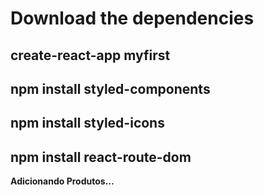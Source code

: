 # Download the dependencies

## create-react-app myfirst

## npm install styled-components

## npm install styled-icons

## npm install react-route-dom

**Adicionando Produtos...**